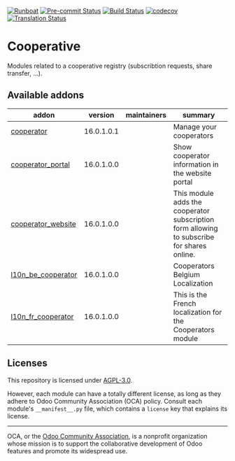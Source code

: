 
[![Runboat](https://img.shields.io/badge/runboat-Try%20me-875A7B.png)](https://runboat.odoo-community.org/builds?repo=OCA/cooperative&target_branch=16.0)
[![Pre-commit Status](https://github.com/OCA/cooperative/actions/workflows/pre-commit.yml/badge.svg?branch=16.0)](https://github.com/OCA/cooperative/actions/workflows/pre-commit.yml?query=branch%3A16.0)
[![Build Status](https://github.com/OCA/cooperative/actions/workflows/test.yml/badge.svg?branch=16.0)](https://github.com/OCA/cooperative/actions/workflows/test.yml?query=branch%3A16.0)
[![codecov](https://codecov.io/gh/OCA/cooperative/branch/16.0/graph/badge.svg)](https://codecov.io/gh/OCA/cooperative)
[![Translation Status](https://translation.odoo-community.org/widgets/cooperative-16-0/-/svg-badge.svg)](https://translation.odoo-community.org/engage/cooperative-16-0/?utm_source=widget)

<!-- /!\ do not modify above this line -->

# Cooperative

Modules related to a cooperative registry (subscribtion requests, share transfer, ...).

<!-- /!\ do not modify below this line -->

<!-- prettier-ignore-start -->

[//]: # (addons)

Available addons
----------------
addon | version | maintainers | summary
--- | --- | --- | ---
[cooperator](cooperator/) | 16.0.1.0.1 |  | Manage your cooperators
[cooperator_portal](cooperator_portal/) | 16.0.1.0.0 |  | Show cooperator information in the website portal
[cooperator_website](cooperator_website/) | 16.0.1.0.0 |  | This module adds the cooperator subscription form allowing to subscribe for shares online.
[l10n_be_cooperator](l10n_be_cooperator/) | 16.0.1.0.0 |  | Cooperators Belgium Localization
[l10n_fr_cooperator](l10n_fr_cooperator/) | 16.0.1.0.0 |  | This is the French localization for the Cooperators module

[//]: # (end addons)

<!-- prettier-ignore-end -->

## Licenses

This repository is licensed under [AGPL-3.0](LICENSE).

However, each module can have a totally different license, as long as they adhere to Odoo Community Association (OCA)
policy. Consult each module's `__manifest__.py` file, which contains a `license` key
that explains its license.

----
OCA, or the [Odoo Community Association](http://odoo-community.org/), is a nonprofit
organization whose mission is to support the collaborative development of Odoo features
and promote its widespread use.

